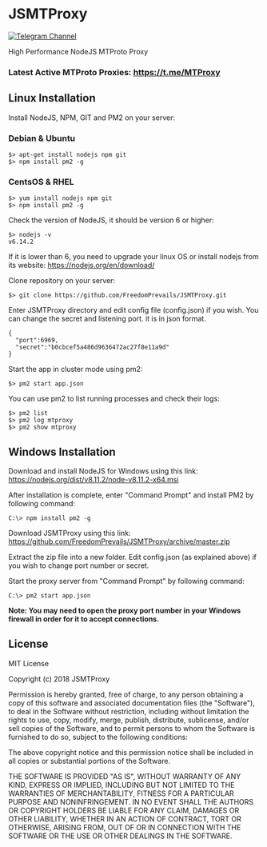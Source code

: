 # JSMTProxy
[![Telegram Channel](https://img.shields.io/badge/Channel-Telegram-blue.svg)](https://t.me/JSMTProxy)

High Performance NodeJS MTProto Proxy

### Latest Active MTProto Proxies: https://t.me/MTProxy

## Linux Installation

Install NodeJS, NPM, GIT and PM2 on your server:

### Debian & Ubuntu
```
$> apt-get install nodejs npm git
$> npm install pm2 -g
```
### CentsOS & RHEL
```
$> yum install nodejs npm git
$> npm install pm2 -g
```
Check the version of NodeJS, it should be version 6 or higher:
```
$> nodejs -v
v6.14.2
```
If it is lower than 6, you need to upgrade your linux OS or install nodejs from its website:
https://nodejs.org/en/download/

Clone repository on your server:
```
$> git clone https://github.com/FreedomPrevails/JSMTProxy.git
```
Enter JSMTProxy directory and edit config file (config.json) if you wish. You can change the secret and listening port. it is in json format.

    {
      "port":6969,
      "secret":"b0cbcef5a486d9636472ac27f8e11a9d"
    }
Start the app in cluster mode using pm2:
```
$> pm2 start app.json
```
You can use pm2 to list running processes and check their logs:
```
$> pm2 list
$> pm2 log mtproxy
$> pm2 show mtproxy
```
## Windows Installation

Download and install NodeJS for Windows using this link: https://nodejs.org/dist/v8.11.2/node-v8.11.2-x64.msi

After installation is complete, enter "Command Prompt" and install PM2 by following command:
```
C:\> npm install pm2 -g
```
Download JSMTProxy using this link: https://github.com/FreedomPrevails/JSMTProxy/archive/master.zip

Extract the zip file into a new folder. Edit config.json (as explained above) if you wish to change port number or secret.

Start the proxy server from "Command Prompt" by following command:
```
C:\> pm2 start app.json
```
**Note: You may need to open the proxy port number in your Windows firewall in order for it to accept connections.**



## License

MIT License

Copyright (c) 2018 JSMTProxy

Permission is hereby granted, free of charge, to any person obtaining a copy
of this software and associated documentation files (the "Software"), to deal
in the Software without restriction, including without limitation the rights
to use, copy, modify, merge, publish, distribute, sublicense, and/or sell
copies of the Software, and to permit persons to whom the Software is
furnished to do so, subject to the following conditions:

The above copyright notice and this permission notice shall be included in all
copies or substantial portions of the Software.

THE SOFTWARE IS PROVIDED "AS IS", WITHOUT WARRANTY OF ANY KIND, EXPRESS OR
IMPLIED, INCLUDING BUT NOT LIMITED TO THE WARRANTIES OF MERCHANTABILITY,
FITNESS FOR A PARTICULAR PURPOSE AND NONINFRINGEMENT. IN NO EVENT SHALL THE
AUTHORS OR COPYRIGHT HOLDERS BE LIABLE FOR ANY CLAIM, DAMAGES OR OTHER
LIABILITY, WHETHER IN AN ACTION OF CONTRACT, TORT OR OTHERWISE, ARISING FROM,
OUT OF OR IN CONNECTION WITH THE SOFTWARE OR THE USE OR OTHER DEALINGS IN THE
SOFTWARE.
